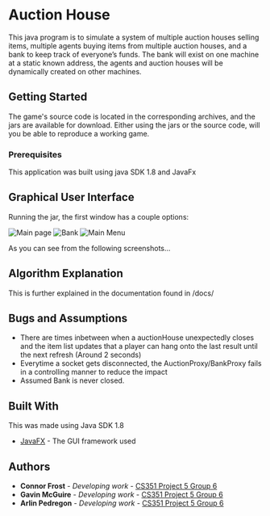 # Auction House

This java program is to simulate a system of multiple auction houses selling items, 
multiple agents buying items from multiple auction houses, and a bank to keep track of everyone’s funds. 
The bank will exist on one machine at a static known address, the agents and auction houses will be dynamically created on other machines.

## Getting Started

The game's source code is located in the corresponding archives, and the jars are available for download. Either using the jars or the source code, will you be able to reproduce a working game.

### Prerequisites

This application was built using java SDK 1.8 and JavaFx

## Graphical User Interface

Running the jar, the first window has a couple options:

![Main page](https://i.imgur.com/74jczka.png)
![Bank](https://i.imgur.com/0ltvDRl.png)
![Main Menu](https://i.imgur.com/jlgL8ue.png)

As you can see from the following screenshots...

## Algorithm Explanation

This is further explained in the documentation found in /docs/

## Bugs and Assumptions

* There are times inbetween when a auctionHouse unexpectedly closes and the item list updates that a player can hang onto the last result until the next refresh (Around 2 seconds)
* Everytime a socket gets disconnected, the AuctionProxy/BankProxy fails in a controlling manner to reduce the impact
* Assumed Bank is never closed.

## Built With
This was made using Java SDK 1.8
* [JavaFX](https://openjfx.io/) - The GUI framework used

## Authors

* **Connor Frost** - *Developing work* - [CS351 Project 5 Group 6](https://csgit.cs.unm.edu/frostc/)
* **Gavin McGuire** - *Developing work* - [CS351 Project 5 Group 6](https://csgit.cs.unm.edu/mcguireg/)
* **Arlin Pedregon** - *Developing work* - [CS351 Project 5 Group 6](https://csgit.cs.unm.edu/arlin/)


